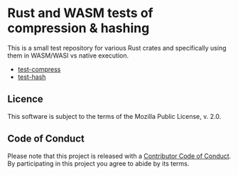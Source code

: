 # Rust and WASM tests of compression & hashing

This is a small test repository for various Rust crates and specifically using them in WASM/WASI vs native execution.

- [test-compress](test-compress/README.md)
- [test-hash](test-hash/README.md)

## Licence

This software is subject to the terms of the Mozilla Public License, v. 2.0.

## Code of Conduct

Please note that this project is released with a [Contributor Code of
Conduct][coc]. By participating in this project you agree to abide by its
terms.

[coc]: https://github.com/repi/rust-misc/blob/master/CODE_OF_CONDUCT.md
